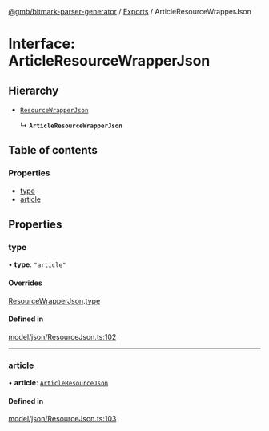[@gmb/bitmark-parser-generator](../API.md) / [Exports](../modules.md) / ArticleResourceWrapperJson

# Interface: ArticleResourceWrapperJson

## Hierarchy

- [`ResourceWrapperJson`](ResourceWrapperJson.md)

  ↳ **`ArticleResourceWrapperJson`**

## Table of contents

### Properties

- [type](ArticleResourceWrapperJson.md#type)
- [article](ArticleResourceWrapperJson.md#article)

## Properties

### type

• **type**: ``"article"``

#### Overrides

[ResourceWrapperJson](ResourceWrapperJson.md).[type](ResourceWrapperJson.md#type)

#### Defined in

[model/json/ResourceJson.ts:102](https://github.com/getMoreBrain/bitmark-parser-generator/blob/7c62fdc/src/model/json/ResourceJson.ts#L102)

___

### article

• **article**: [`ArticleResourceJson`](ArticleResourceJson.md)

#### Defined in

[model/json/ResourceJson.ts:103](https://github.com/getMoreBrain/bitmark-parser-generator/blob/7c62fdc/src/model/json/ResourceJson.ts#L103)

